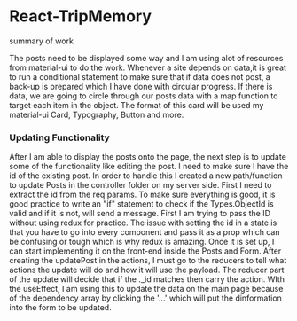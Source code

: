 # React-TripMemory 


summary of work

<p> The posts need to be displayed some way and I am using alot of resources from material-ui to do the work. Whenever a site depends on data,it is great to run a conditional statement to make sure that if data does not post, a back-up is prepared which I have done with circular progress. If there is data, we are going to circle through our posts data with a map function to target each item in the object. The format of this card will be used my material-ui Card, Typography, Button and more.</p>

<h3> Updating Functionality </h3>
<p>After I am able to display the posts onto the page, the next step is to update some of the functionality like editing the post. I need to make sure I have the id of the existing post. In order to handle this I created a new path/function to update Posts in the controller folder on my server side. First I need to extract the id from the req.params. To make sure everything is good, it is good practice to write an "if" statement to check if the Types.ObjectId is valid and if it is not, will send a message. First I am trying to pass the ID without using redux for practice. The issue with setting the id in a state is that you have to go into every component and pass it as a prop which can be confusing or tough which is why redux is amazing. Once it is set up, I can start implementing it on the front-end inside the Posts and Form. After creating the updatePost in the actions, I must go to the reducers to tell what actions the update will do and how it will use the payload. The reducer part of the update will decide that if the ._id matches then carry the action. WIth the useEffect, I am using this to update the data on the main page because of the dependency array by clicking the '...' which will put the dinformation into the form to be updated. </p>